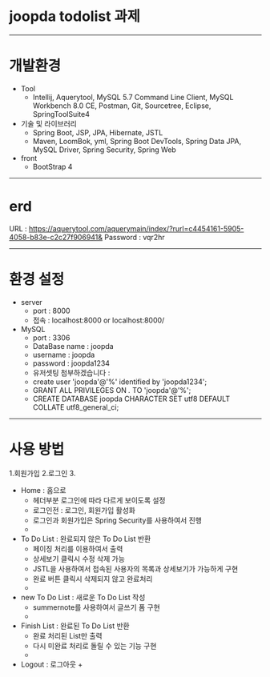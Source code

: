# joopda todolist 과제

---

# 개발환경
+ Tool
  + Intellij, Aquerytool, MySQL 5.7 Command Line Client, MySQL Workbench 8.0 CE, Postman, Git, Sourcetree, Eclipse, SpringToolSuite4
+ 기술 및 라이브러리
  + Spring Boot, JSP, JPA, Hibernate, JSTL
  + Maven, LoomBok, yml, Spring Boot DevTools, Spring Data JPA, MySQL Driver, Spring Security, Spring Web
+ front
  + BootStrap 4

---
# erd
URL : https://aquerytool.com/aquerymain/index/?rurl=c4454161-5905-4058-b83e-c2c27f906941&
Password : vqr2hr

---
# 환경 설정
+ server
  + port : 8000
  + 접속 : localhost:8000 or localhost:8000/
+ MySQL
  + port : 3306
  + DataBase name : joopda
  + username : joopda
  + password : joopda1234
  + 유저셋팅 첨부하겠습니다 : 
  + create user 'joopda'@'%' identified by 'joopda1234';
  + GRANT ALL PRIVILEGES ON *.* TO 'joopda'@'%';
  + CREATE DATABASE joopda CHARACTER SET utf8 DEFAULT COLLATE utf8_general_ci;

---
# 사용 방법
1.회원가입
2.로그인
3.
+ Home : 홈으로
  + 헤더부분 로그인에 따라 다르게 보이도록 설정
  + 로그인전 : 로그인, 회원가입 활성화
  + 로그인과 회원가입은 Spring Security를 사용하여서 진행
  + 
+ To Do List : 완료되지 않은 To Do List 반환
  + 페이징 처리를 이용하여서 출력
  + 상세보기 클릭시 수정 삭제 가능
  + JSTL을 사용하여서 접속된 사용자의 목록과 상세보기가 가능하게 구현
  + 완료 버튼 클릭시 삭제되지 않고 완료처리
  + 
+ new To Do List : 새로운 To Do List 작성
  + summernote를 사용하여서 글쓰기 폼 구현
  + 
+ Finish List : 완료된 To Do List 반환
  + 완료 처리된 List만 출력
  + 다시 미완료 처리로 돌릴 수 있는 기능 구현
  + 
+ Logout : 로그아웃
  + 

